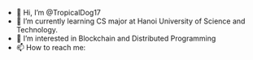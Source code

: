 - 👋 Hi, I’m @TropicalDog17
- 🌱 I’m currently learning CS major at Hanoi University of Science and Technology.
- 💞️ I’m interested in Blockchain and Distributed Programming
- 📫 How to reach me:
  

<!---
TropicalDog17/TropicalDog17 is a ✨ special ✨ repository because its `README.md` (this file) appears on your GitHub profile.
You can click the Preview link to take a look at your changes.
--->
